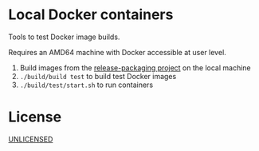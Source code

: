 # Local Docker containers

Tools to test Docker image builds.

Requires an AMD64 machine with Docker accessible at user level.

1. Build images from the [release-packaging project](https://github.com/pryv/dev-release-packaging) on the local machine
2. `./build/build test` to build test Docker images
3. `./build/test/start.sh`  to run containers

# License

[UNLICENSED](LICENSE)

